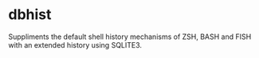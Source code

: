 # dbhist
Suppliments the default shell history mechanisms of ZSH, BASH and FISH with an extended history using SQLITE3.
